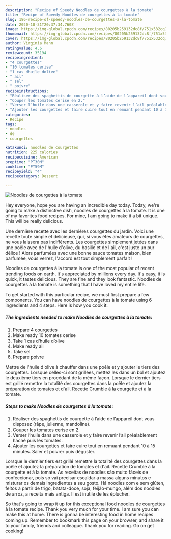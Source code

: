 ```yaml
---
description: "Recipe of Speedy Noodles de courgettes à la tomate"
title: "Recipe of Speedy Noodles de courgettes à la tomate"
slug: 186-recipe-of-speedy-noodles-de-courgettes-a-la-tomate
date: 2020-10-31T20:37:34.760Z
image: https://img-global.cpcdn.com/recipes/80205b259132dc8f/751x532cq70/noodles-de-courgettes-a-la-tomate-photo-principale-de-la-recette.jpg
thumbnail: https://img-global.cpcdn.com/recipes/80205b259132dc8f/751x532cq70/noodles-de-courgettes-a-la-tomate-photo-principale-de-la-recette.jpg
cover: https://img-global.cpcdn.com/recipes/80205b259132dc8f/751x532cq70/noodles-de-courgettes-a-la-tomate-photo-principale-de-la-recette.jpg
author: Virginia Mann
ratingvalue: 4.6
reviewcount: 35194
recipeingredient:
- "4 courgettes"
- "10 tomates cerise"
- "1 cas dhuile dolive"
- " ail"
- " sel"
- " poivre"
recipeinstructions:
- "Réaliser des spaghettis de courgette à l’aide de l’appareil dont vous disposez (râpe, julienne, mandoline)."
- "Couper les tomates cerise en 2."
- "Verser l’huile dans une casserole et y faire revenir l’ail préalablement haché puis les tomates."
- "Ajouter les courgettes et faire cuire tout en remuant pendant 10 à 15 minutes. Saler et poivrer puis déguster."
categories:
- Recipe
tags:
- noodles
- de
- courgettes

katakunci: noodles de courgettes 
nutrition: 225 calories
recipecuisine: American
preptime: "PT30M"
cooktime: "PT59M"
recipeyield: "4"
recipecategory: Dessert

---
```



![Noodles de courgettes à la tomate](https://img-global.cpcdn.com/recipes/80205b259132dc8f/751x532cq70/noodles-de-courgettes-a-la-tomate-photo-principale-de-la-recette.jpg)

Hey everyone, hope you are having an incredible day today. Today, we're going to make a distinctive dish, noodles de courgettes à la tomate. It is one of my favorites food recipes. For mine, I am going to make it a bit unique. This will be really delicious.

Une dernière recette avec les dernières courgettes du jardin. Voici une recette toute simple et délicieuse, qui, si vous êtes amateurs de courgettes, ne vous laissera pas indifférents. Les courgettes simplement jetées dans une poêle avec de l&#39;huile d&#39;olive, du basilic et de l&#39;ail, c&#39;est juste un pur délice ! Alors parfumées avec une bonne sauce tomates maison, bien parfumée, vous verrez, l&#39;accord est tout simplement parfait !

Noodles de courgettes à la tomate is one of the most popular of recent trending foods on earth. It's appreciated by millions every day. It's easy, it is quick, it tastes delicious. They are fine and they look fantastic. Noodles de courgettes à la tomate is something that I have loved my entire life.


To get started with this particular recipe, we must first prepare a few components. You can have noodles de courgettes à la tomate using 6 ingredients and 4 steps. Here is how you cook it.

<!--inarticleads1-->

##### The ingredients needed to make Noodles de courgettes à la tomate:

1. Prepare 4 courgettes
1. Make ready 10 tomates cerise
1. Take 1 cas d’huile d’olive
1. Make ready  ail
1. Take  sel
1. Prepare  poivre


Mettre de l&#39;huile d&#39;olive à chauffer dans une poêle et y ajouter le tiers des courgettes. Lorsque celles-ci sont grillées, mettez les dans un bol et ajoutez le deuxième tiers en procédant de la même façon. Lorsque le dernier tiers est grillé remettre la totalité des courgettes dans la poêle et ajoutez la préparation de tomates et d&#39;ail. Recette Crumble à la courgette et à la tomate. 

<!--inarticleads2-->

##### Steps to make Noodles de courgettes à la tomate:

1. Réaliser des spaghettis de courgette à l’aide de l’appareil dont vous disposez (râpe, julienne, mandoline).
1. Couper les tomates cerise en 2.
1. Verser l’huile dans une casserole et y faire revenir l’ail préalablement haché puis les tomates.
1. Ajouter les courgettes et faire cuire tout en remuant pendant 10 à 15 minutes. Saler et poivrer puis déguster.


Lorsque le dernier tiers est grillé remettre la totalité des courgettes dans la poêle et ajoutez la préparation de tomates et d&#39;ail. Recette Crumble à la courgette et à la tomate. As receitas de noodles são muito fáceis de confeccionar, pois só vai precisar escaldar a massa alguns minutos e misturar os demais ingredientes a seu gosto. Há noodles com e sem glúten, feitos a partir de trigo, batata-doce, soja, feijão-mungo, além dos noodles de arroz, a receita mais antiga. Il est inutile de les éplucher. 

So that's going to wrap it up for this exceptional food noodles de courgettes à la tomate recipe. Thank you very much for your time. I am sure you can make this at home. There is gonna be interesting food in home recipes coming up. Remember to bookmark this page on your browser, and share it to your family, friends and colleague. Thank you for reading. Go on get cooking!
